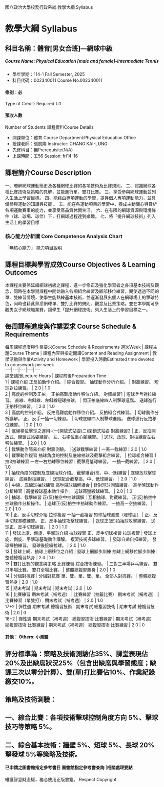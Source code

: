 國立政治大學校務行政系統 教學大綱 Syllabus
# 教學大綱 Syllabus
##  科目名稱：體育[男女合班]—網球中級
#####  Course Name: Physical Education [male and female]-Intermediate Tennis
  * 學年學期：114-1 Fall Semester, 2025 
  * 科目代碼：002340011 Course No.002340011
#### 修別：必
Type of Credit: Required 
_1.0_
#### 預收人數
Number of Students
課程資料Course Details
  * 開課單位：體育 Course Department:Physical Education Office 
  * 授課老師：張凱隆 Instructor: CHANG KAI-LUNG 
  * 先修科目：無Prerequisite(N/A)
  * 上課時間：五56 Session: fri14-16
##  課程簡介Course Description
一、暸解網球運動簡史及各種網球比賽的各項技術及比賽規則。
二、認識網球各種比賽技術及策略的見解，並能進行單、雙打比賽。
三、享受參與網球運動並列入生活上學習目標。
四、能藉由專項運動的學習，提昇個人專項運動能力，並具備參與運動的知識與技能 。
五、能在各運動項目的學習中，養成主動關心與賞析各項運動賽事的能力，並享受高品質休閒生活。
六、在有限的網球資源與環境條件（球、球場、球伴）下，打網球過程達到樂趣。
七、將「提升網球技術」列入生活上的學習目標
###  核心能力分析圖 Core Competence Analysis Chart
「無核心能力」 
能力項目說明
##  課程目標與學習成效Course Objectives & Learning Outcomes 
本課程主要係延續網球初級之課程，進一步修正及強化學習者之各項基本技術及觀念，同時在本學期課程中開始融入各項組合練習及腳部移位練習，期使透過不同的單、雙練習情境，使學生能熟練基本技術，並逐漸發展出個人在網球場上的擊球特色，同時也藉此熟悉網球單、雙打比賽的規則、觀念及比賽策略，並在本學期可參觀男女子網球職業賽，讓學生「提升網球技術」列入生活上的學習目標之一。
##  每周課程進度與作業要求 Course Schedule & Requirements
每周課程進度與作業要求Course Schedule & Requirements
週次Week |  課程主題Course Theme |  課程內容與指定閱讀Content and Reading Assignment |  教學活動與作業Activity and Homework |  學習投入時數Estimated time devoted to coursework per week  
---|---|---|---|---  
課堂講授Lecture Hours |  課程前後Preparation Time  
1 |  課程介紹 正反拍動作介紹。 |  綜合複習。 抽球動作分析介紹。 |  對牆練習。 短球對拉練習。 |  2.0 |  1.0  
2 |  高度的控制及正拍。 正拍高難度動作移位介紹。 對牆練習1 |  短球乒乓對拉練習。 直線、右斜線、左斜線短球拉球。 |  閃正拍底線四人制擊球進階。 送球進行正拍移位練習。 |  2.0 |  1.0  
3 |  高度的控制介紹。 反拍高難度動作移位介紹。 反拍組合式練習。 |  切球動作分析講解。 正、反手一抽一切練習。 |  切球底線四人制擊球進階。 送球進行反拍移位練習。 |  2.0 |  1.0  
4 |  底線移位擊球之運用-(一)開放式站姿(二)閉鎖式站姿 對牆練習2 |  正、反拍開放式、閉鎖式站姿練習。 左、右移位重心腳練習。 |  送球、放球、對拉練習左右移位練習。 |  2.0 |  1.0  
5 |  截擊動作簡易介紹 對牆測驗。 |  送球截擊練習 |  一丟一截練習 |  2.0 |  1.0  
6 |  截擊動作複習 抽球角度的控制及底線抽球及截擊組合練習。 |  拉球組合練習 1拉3拉球練習 一左一右抽球移位練習 |  截擊高低球練習。 一抽一截練習。 |  2.0 |  1.0  
7 |  抽球角度的控制及底線抽球介紹。 截擊組合(高、中、低)練習 |  底線放球擊球練習。 底線對拉練習。 |  送球配合截擊高、中、低球練習。 |  2.0 |  1.0  
8 |  中線、底線球抽球練習 高壓殺球講解組合 |  針對短球測驗練習。 高壓煞球動作分析練習 |  高壓殺球基本動作操作。 送球高壓殺球練習。 |  2.0 |  1.0  
9 |  抽球、截擊練習 正(反)拍空中抽球講解 |  互相抽球、對截練習。 正(反)拍空中抽球動作分析操作。 |  送球正(反)拍空中抽球動作練習。 一抽高一空抽練習。 |  2.0 |  1.0  
10 |  正、反手切球介紹 拉球複習 一抽一截複習 短球抽球測驗（發球區） |  正、反手切球基礎練習。 正、反手抽球攻擊球練習。 |  送球正(反)拍抽球攻擊練習。 送球正、反手切球練習。 |  2.0 |  1.0  
11 |  發球上旋、側旋、平擊球介紹 拉球複習 正、反手切球複習 拉球複習 |  發球上旋、側旋、平擊球基礎動作講解。 複習技術多球練習。 |  發球自拋自扣練習。 發球揮拍練習。 發球後接續拉球。 |  2.0 |  1.0  
12 |  發球上網、抽球上網移位之介紹 |  發球上網腳步訓練 抽球上網移位腳步訓練 |  整體總複習熱身 |  2.0 |  1.0  
13 |  雙打比賽的觀念與策略 比賽練習 綜合技術練習。 |  三對三半場乒乓練習。 雙打半場比賽。 雙打全場比賽。 |  整體總複習熱身 |  2.0 |  1.0  
14 |  分組對抗賽 |  分組對抗賽 單、雙、單、雙、單。 全部人對抗賽。 |  整體總複習熱身 |  2.0 |  1.0  
15 |  期末考試 |  期末考試 |  期末考試 |  2.0 |  1.0  
16 |  比賽練習 期末考試（補考週） |  比賽練習（抽籤比賽） 期末考試（補考週） |  比賽練習（單雙打） 期末考試（補考週） |  2.0 |  1.0  
17+2 |  彈性週 期末考試 總複習技術 |  期末考試 總複習技術 |  期末考試 總複習技術 |  2.0 |  0  
18+2 |  彈性週 期末考試（補考週） 總複習技術 比賽練習 |  期末考試（補考週） 總複習技術 比賽練習 |  期末考試（補考週） 總複習技術 比賽練習 |  2.0 |  0  
####  其他： Others: 小測驗 
##  評分標準為：策略及技術測驗佔35%、課堂表現佔20%及出缺席狀況25%（包含出缺席與學習態度；缺課三次以零分計算）、雙(單)打比賽佔10%、作業紀錄繳交10%。
## 策略及技術測驗：
## 一、綜合比賽：各項技術擊球控制角度方向 5%、擊球技巧等策略 5%。
## 二、綜合基本技術：牆壁 5%、短球 5%、長球 20%擊發球 5%等策略及技術。
####  已申請之圖書館指定參考書目  圖書館指定參考書查詢 |相關處理要點
維護智慧財產權，務必使用正版書籍。 Respect Copyright.